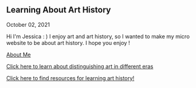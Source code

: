 Learning About Art History
---
October 02, 2021

Hi I'm Jessica : ) I enjoy art and art history, so I wanted to make my micro website to be about art history.
I hope you enjoy ! 

[About Me](/about-me.md)

[Click here to learn about distinguishing art in different eras](/_posts/2021-10-02-art-eras.md)

[Click here to find resources for learning art history!](/resources.md)
